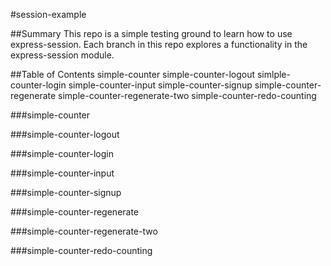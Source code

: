 #session-example

##Summary
This repo is a simple testing ground to learn how to use express-session. Each branch in this repo explores a functionality in the express-session module.

##Table of Contents
simple-counter
simple-counter-logout
simlple-counter-login
simple-counter-input
simple-counter-signup
simple-counter-regenerate
simple-counter-regenerate-two
simple-counter-redo-counting

###simple-counter

###simple-counter-logout

###simple-counter-login

###simple-counter-input

###simple-counter-signup

###simple-counter-regenerate

###simple-counter-regenerate-two

###simple-counter-redo-counting